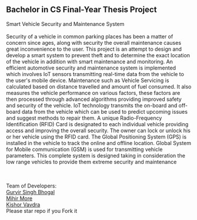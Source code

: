 ## Bachelor in CS Final-Year Thesis Project

 Smart Vehicle Security and Maintenance System
<br />
<br />
Security of a vehicle in common parking places has been a matter of concern since ages, along with security the overall maintenance causes great inconvenience to the user. This project is an attempt to design and develop a smart system to prevent theft and to determine the exact location of the vehicle in addition with smart maintenance and monitoring. An efficient automotive security and maintenance system is implemented which involves IoT sensors transmitting real-time data from the vehicle to the user's mobile device. Maintenance such as Vehicle Servicing is calculated based on distance travelled and amount of fuel consumed. It also measures the vehicle performance on various factors, these factors are then processed through advanced algorithms providing improved safety and security of the vehicle. IoT technology transmits the on-board and off-board data from the vehicle which can be used to predict upcoming issues and suggest methods to repair them. A unique Radio-Frequency Identification (RFID) Card is designated to each individual vehicle providing access and improving the overall security. The owner can lock or unlock his or her vehicle using the RFID card. The Global Positioning System (GPS) is installed in the vehicle to track the online and offline location. Global System for Mobile communication (GSM) is used for transmitting vehicle parameters. This complete system is designed taking in consideration the low range vehicles to provide them extreme security and maintenance

<br />
<br />
Team of Developers:<br />
<a href="https://github.com/GurvirSingh"> Gurvir Singh Bhogal </a> <br />
<a href="https://github.com/MihirMore"> Mihir More </a> <br />
<a href="https://github.com/kvavdara"> Kishor Vavdra </a>
<br />
Please star repo if you Fork it

